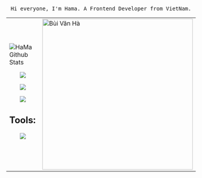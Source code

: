 <div align="center">
  <samp>
Hi everyone, I'm Hama. A Frontend Developer from VietNam.
  </samp>
</div>
<table border="0">
  <tbody>
    <tr>
      <td>
        <div>
    <img src="https://github-readme-stats.vercel.app/api?username=HaMa05&show_icons=true&bg_color=30,e96443,904e95&title_color=fff&text_color=fff&icon_color=fff" alt="HaMa Github Stats"></img>
        
<p align="center">
  <a href="https://skillicons.dev">
    <img src="https://skillicons.dev/icons?i=html,css,sass,js,typescript" />
  </a>
</p>
        <p align="center">
  <a href="https://skillicons.dev">
    <img src="https://skillicons.dev/icons?i=vue,nuxt,mui,react,windicss" />
  </a>
</p>
        </p>
        <p align="center">
  <a href="https://skillicons.dev">
    <img src="https://skillicons.dev/icons?i=nodejs,mongodb" />
  </a>
</p>

## Tools:
<p align="center">
  <a href="https://skillicons.dev">
    <img src="https://skillicons.dev/icons?i=vscode,git,figma,ai,ps,pr" />
  </a>
</p>
  </div>
      </td>
      <td>
    <div> 
    <a href="https://app.daily.dev/Hamadev"><img src="https://api.daily.dev/devcards/77804dd939df4c379cc74de511fcd0ff.png?r=9vz" width="400" alt="Bùi Văn Hà"/></a>
  </td>
    </tr>
  </tbody>
  </div>
</table>
